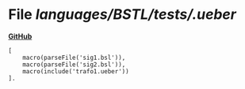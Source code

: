 # File _languages/BSTL/tests/.ueber_
**[GitHub](https://github.com/softlang/yas/blob/master/languages/BSTL/tests/.ueber)**
```
[
    macro(parseFile('sig1.bsl')),
    macro(parseFile('sig2.bsl')),
    macro(include('trafo1.ueber'))
].
```
